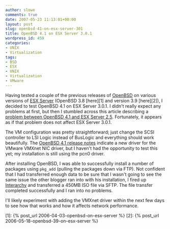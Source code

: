 ```yaml
---
author: slowe
comments: true
date: 2007-05-23 11:13:01+00:00
layout: post
slug: openbsd-41-on-esx-server-301
title: OpenBSD 4.1 on ESX Server 3.0.1
wordpress_id: 459
categories:
- UNIX
- Virtualization
tags:
- BSD
- ESX
- UNIX
- Virtualization
- VMware
---
```


Having tested a couple of the previous releases of [OpenBSD](http://www.openbsd.org/) on various versions of [ESX Server](http://www.vmware.com/products/vi/esx/) (OpenBSD 3.8 [here][1] and version 3.9 [here][2]), I decided to test OpenBSD 4.1 on ESX Server 3.0.1. I didn't really expect any problems at first, but then I stumbled across this article describing a [problem between OpenBSD 4.1 and ESX Server 2.5](http://dragonmantank.com/?p=1). Fortunately, it appears as if that problem does not affect ESX Server 3.0.1.

The VM configuration was pretty straightforward; just change the SCSI controller to LSI Logic instead of BusLogic and everything should work beautifully. The [OpenBSD 4.1 release notes](http://www.openbsd.org/41.html) indicate a new driver for the VMware VMXnet NIC driver, but I haven't had the opportunity to test this yet; my installation is still using the pcn0 driver.

After installing OpenBSD, I was able to successfully install a number of packages using `pkg_add` (pulling the packages down via FTP). Not confident that I had transferred enough data to be sure that I wasn't going to see the same issue the other blogger ran into with his installation, I fired up [Interarchy](http://www.nolobe.com/interarchy/) and transferred a 450MB ISO file via SFTP. The file transfer completed successfully and I ran into no problems.

I'll likely experiment with adding the VMXnet driver within the next few days to see how that works and how it affects network performance.

[1]: {% post_url 2006-04-03-openbsd-on-esx-server %}
[2]: {% post_url 2006-05-18-openbsd-39-on-esx-server %}
